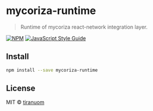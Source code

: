 # mycoriza-runtime

> Runtime of mycoriza react-network integration layer.

[![NPM](https://img.shields.io/npm/v/@mycoriza/runtime.svg)](https://www.npmjs.com/package/@mycoriza/runtime) [![JavaScript Style Guide](https://img.shields.io/badge/code_style-standard-brightgreen.svg)](https://standardjs.com)

## Install

```bash
npm install --save mycoriza-runtime
```

## License

MIT © [tiranuom](https://github.com/tiranuom)
